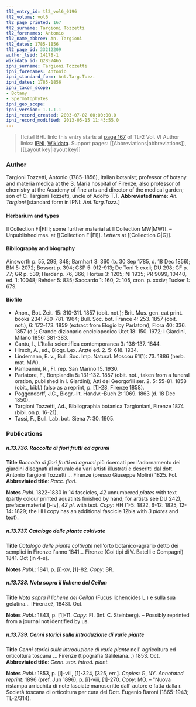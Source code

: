 ```yaml
---
tl2_entry_id: tl2_vol6_0196
tl2_volume: vol6
tl2_page_printed: 167
tl2_surname: Targioni Tozzetti
tl2_forenames: Antonio
tl2_name_abbrev: An. Targioni
tl2_dates: 1785-1856
tl2_page_id: 33212209
author_lsid: 14178-1
wikidata_id: Q2857465
ipni_surname: Targioni Tozzetti
ipni_forenames: Antonio
ipni_standard_form: Ant.Targ.Tozz.
ipni_dates: 1785-1856
ipni_taxon_scope: 
- Botany
- Spermatophytes
ipni_geo_scope: 
ipni_version: 1.1.1.1
ipni_record_created: 2003-07-02 00:00:00.0
ipni_record_modified: 2013-05-15 11:43:55.0
---
```


> [!cite] BHL link: this entry starts at [page 167](https://www.biodiversitylibrary.org/page/33212209) of TL-2 Vol. VI
> Author links: [IPNI](https://www.ipni.org/a/14178-1), [Wikidata](https://www.wikidata.org/wiki/Q2857465). Support pages: [[Abbreviations|abbreviations]], [[Layout key|layout key]]

### Author

Targioni Tozzetti, Antonio (1785-1856), Italian botanist; professor of botany and materia medica at the S. Maria hospital of Firenze; also professor of chemistry at the Academy of fine arts and director of the medical garden; son of O. Targioni Tozzetti, uncle of Adolfo T.T. 
**Abbreviated name**: *An. Targioni* \[standard form in IPNI: *Ant.Targ.Tozz.*\]

#### Herbarium and types

[[Collection FI|FI]]; some further material at [[Collection MW|MW]]. – Unpublished mss. at [[Collection FI|FI]]. *Letters* at [[Collection G|G]].

#### Bibliography and biography

Ainsworth p. 55, 299, 348; Barnhart 3: 360 (b. 30 Sep 1785, d. 18 Dec 1856); BM 5: 2072; Bossert p. 394; CSP 5: 912-913; De Toni 1: cxxii; DU 298; GF p. 77; GR p. 539; Herder p. 76, 366; Hortus 3: 1205; NI 1935; PR 9099, 10440, ed. 1: 10048; Rehder 5: 835; Saccardo 1: 160, 2: 105, cron. p. xxxiv; Tucker 1: 679.

#### Biofile

- Anon., Bot. Zeit. 15: 310-311. 1857 (obit. not.); Brit. Mus. gen. cat print. books 234: 780-781. 1964; Bull. Soc. bot. France 4: 253. 1857 (obit. not.), 6: 172-173. 1859 (extract from Elogio by Parlatore); Flora 40: 336. 1857 (d.); Grande dizionario enciclopedico Utet 18: 150. 1972; I Giardini, Milano 1856: 381-383.
- Cantu, I., L'Italia scientifica contemporanea 3: 136-137. 1844.
- Hirsch, A., ed., Biogr. Lex. Ärzte ed. 2. 5: 618. 1934.
- Lindemann, E. v., Bull. Soc. Imp. Natural. Moscou 61(1): 73. 1886 (herb. mat. MW).
- Pampanini, R., Fl. rep. San Marino 15. 1930.
- Parlatore, F., Bonplandia 5: 131-132. 1857 (obit. not., taken from a funeral oration, published in I. Giardini); Atti dei Georgofili ser. 2. 5: 55-81. 1858 (obit., bibl.) (also as a reprint, p. \[1\]-28, Firenze 1858).
- Poggendorff, J.C., Biogr.-lit. Handw.-Buch 2: 1069. 1863 (d. 18 Dec 1850).
- Targioni Tozzetti, Ad., Bibliographia botanica Targioniani, Firenze 1874 (bibl. on p. 16-21).
- Tassi, F., Bull. Lab. bot. Siena 7: 30. 1905.

### Publications

##### n.13.736. Raccolta di fiori frutti ed agrumi

**Title**
*Raccolta di fiori frutti ed agrumi* più ricercati per l'adornamento dei giardini disegnati al naturale da vari artisti illustrati e descritti dal dott. Antonio Targioni Tozzetti ... Firenze (presso Giuseppe Molini) 1825. Fol.
**Abbreviated title**: *Racc. fiori*.

**Notes**
*Publ*. 1822-1830 in 14 fascicles, *42* unnumbered *plates* with text (partly colour printed aquatints finished by hand; for artists see DU 242), preface material \[i-iv\], *42 pl*. with text. *Copy*: HH (1-5: 1822, 6-12: 1825, 12-14: 1829; the HH copy has an additional fascicle 12bis with *3 plates* and text).

##### n.13.737. Catalogo delle piante coltivate

**Title**
*Catalogo delle piante coltivate* nell'orto botanico-agrario detto dei semplici in Firenze l'anno 1841... Firenze (Coi tipi di V. Batelli e Compagni) 1841. Oct (in 4-s).

**Notes**
*Publ*.: 1841, p. \[i\]-xv, \[1\]-82. *Copy*: BR.

##### n.13.738. Nota sopra il lichene del Ceilan

**Title**
*Nota sopra il lichene del Ceilan* (Fucus lichenoides L.) e sulla sua gelatina... \[Firenze?, 1843\]. Oct.

**Notes**
*Publ*.: 1843, p. \[1\]-11. *Copy*: FI. (Inf. C. Steinberg). – Possibly reprinted from a journal not identified by us.

##### n.13.739. Cenni storici sulla introduzione di varie piante

**Title**
*Cenni storici sulla introduzione di varie piante* nell' agricoltura ed orticoltura toscana ... Firenze (tipografia Galileiana...) 1853. Oct.
**Abbreviated title**: *Cenn. stor. introd. piant.*

**Notes**
*Publ*.: 1853, p. \[i\]-viii, \[1\]-324, \[325, err.\]. *Copies*: G, NY.
*Annotated reprint*: 1896 (pref. Jun 1896), p. \[i\]-viii, \[1\]-270. *Copy*: MO. – "Nuova ristampa arricchita di note lasciate manoscritte dall' autore e fatta dalla r. Società toscana di orticoltura per cura del Dott. Eugenio Baroni (1865-1943; TL-2/314).

